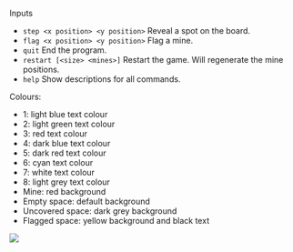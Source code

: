 Inputs

- `step <x position> <y position>`
Reveal a spot on the board.
- `flag <x position> <y position>`
Flag a mine.
- `quit`
End the program.
- `restart [<size> <mines>]`
Restart the game. Will regenerate the mine positions.
- `help`
Show descriptions for all commands.

Colours:

- 1: light blue text colour
- 2: light green text colour
- 3: red text colour
- 4: dark blue text colour
- 5: dark red text colour
- 6: cyan text colour
- 7: white text colour
- 8: light grey text colour
- Mine: red background
- Empty space: default background
- Uncovered space: dark grey background
- Flagged space: yellow background and black text

![](https://i.imgur.com/F02Dj9G.png)